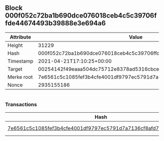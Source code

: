 ## Block 000f052c72ba1b690dce076018ceb4c5c39706ffde44674493b39888e3e694a6

Attribute | Value
--- | ---
Height | 31229
Hash | 000f052c72ba1b690dce076018ceb4c5c39706ffde44674493b39888e3e694a6
Timestamp | 2021-04-21T17:10:25+00:00
Target | 00254142f49eaaa504dc75712e8378ad5316cbcead634704b3734b6271167cc4
Merke root | 7e6561c5c1085fef3b4cfe4001df9797ec5791d7a7136cf8afd7a535eb917f2a
Nonce | 2935155186

```

```

### Transactions

Hash | Amount
--- | ---
[7e6561c5c1085fef3b4cfe4001df9797ec5791d7a7136cf8afd7a535eb917f2a](7e6561c5c1085fef3b4cfe4001df9797ec5791d7a7136cf8afd7a535eb917f2a.md) | 10.00000000 SKEPTI 
